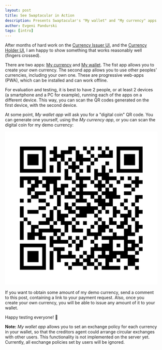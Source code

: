 ```yaml
---
layout: post
title: See Swaptacular in Action
description: Presents Swaptacular's "My wallet" and "My currency" apps
author: Evgeni Pandurski
tags: [intro]
---
```


After months of hard work on the [Currency Issuer
UI](https://github.com/epandurski/swpt_debtors_ui), and the [Currency
Holder UI](https://github.com/epandurski/swpt_creditors_ui), I am
happy to show something that works reasonably well (fingers crossed).

There are two apps: [My
currency](https://demo.swaptacular.org/debtors-webapp/) and [My
wallet](https://demo.swaptacular.org/creditors-webapp/). The fist app
allows you to create your own currency. The second app allows you to
use other peoples' currencies, including your own one. These are
progressive web-apps (PWA), which can be installed and can work
offline.

<!--more-->

For evaluation and testing, it is best to have 2 people, or at least 2
devices (a smartphone and a PC for example), running each of the apps
on a different device. This way, you can scan the QR codes generated
on the first device, with the second device.

At some point, *My wallet app* will ask you for a "digital coin" QR
code. You can generate one yourself, using the *My currency app*, or
you can scan the digital coin for my demo currency:

![Example digital coin](/images/example_digital_coin.png)

If you want to obtain some amount of my demo currency, send a comment
to this post, containing a link to your payment request. Also, once
you create your own currency, you will be able to issue any amount of
it to your wallet.

<div class="message">
  <p class="lead">Happy testing everyone! 🎉</p>
  <p>
    <b>Note:</b> <i>My wallet app</i> allows you to set an exchange policy
    for each currency in your wallet, so that the creditors agent could arrange
    circular exchanges with other users. This functionality is not
    implemented on the server yet. Currently, all exchange policies set
    by users will be ignored.
  </p>
</div>
